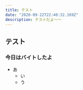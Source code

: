```yaml
---
title: テスト
date: "2020-09-22T22:40:32.169Z"
description: テストだよ〜〜
---
```


## テスト


### 今日はバイトしたよ

- あ
    - い
    - う